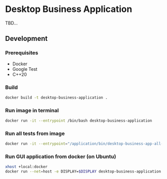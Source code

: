 # Desktop Business Application

TBD...

## Development

### Prerequisites

- Docker
- Google Test
- C++20

### Build

```bash
docker build -t desktop-business-application .
```

### Run image in terminal

```bash
docker run -it --entrypoint /bin/bash desktop-business-application
```

### Run all tests from image
```bash
docker run -it --entrypoint="/application/bin/desktop-business-app-all-tests" desktop-business-application
```

### Run GUI application from docker (on Ubuntu)

```bash
xhost +local:docker
docker run --net=host -e DISPLAY=$DISPLAY desktop-business-application
```
